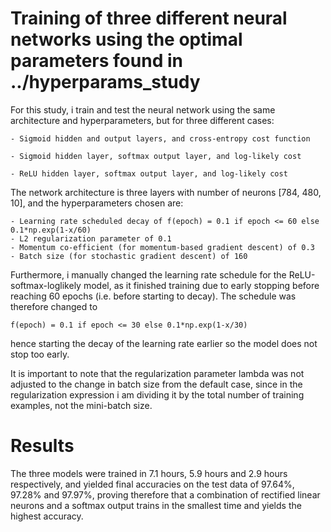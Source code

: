# Training of three different neural networks using the optimal parameters found in ../hyperparams_study

For this study, i train and test the neural network using the same architecture and hyperparameters, but for three different cases:

    - Sigmoid hidden and output layers, and cross-entropy cost function

    - Sigmoid hidden layer, softmax output layer, and log-likely cost

    - ReLU hidden layer, softmax output layer, and log-likely cost

The network architecture is three layers with number of neurons [784, 480, 10], and the hyperparameters chosen are:

    - Learning rate scheduled decay of f(epoch) = 0.1 if epoch <= 60 else 0.1*np.exp(1-x/60)
    - L2 regularization parameter of 0.1
    - Momentum co-efficient (for momentum-based gradient descent) of 0.3
    - Batch size (for stochastic gradient descent) of 160

Furthermore, i manually changed the learning rate schedule for the ReLU-softmax-loglikely model, as it finished training due to early stopping before reaching 60 epochs (i.e. before starting to decay). The schedule was therefore changed to 

    f(epoch) = 0.1 if epoch <= 30 else 0.1*np.exp(1-x/30)

hence starting the decay of the learning rate earlier so the model does not stop too early.

It is important to note that the regularization parameter lambda was not adjusted to the change in batch size from the default case, since in the regularization expression i am dividing it by the total number of training examples, not the mini-batch size.

# Results

The three models were trained in 7.1 hours, 5.9 hours and 2.9 hours respectively, and yielded final accuracies on the test data of 97.64%, 97.28% and 97.97%, proving therefore that a combination of rectified linear neurons and a softmax output trains in the smallest time and yields the highest accuracy.